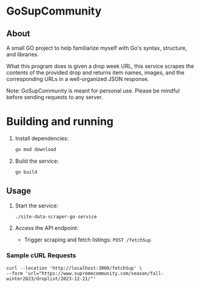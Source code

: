 # GoSupCommunity 
## About
A small GO project to help familiarize myself with Go's syntax, structure, and libraries. 

What this program does is given a drop week URL, this service scrapes the contents of the provided drop and returns item names, images, and the corresponding URLs in a well-organized JSON response.

Note: GoSupCommunity is meant for personal use. Please be mindful before sending requests to any server.

# Building and running
1. Install dependencies:
    ```bash
    go mod download
    ```
2. Build the service:
    ```bash
    go build
    ```
## Usage
1. Start the service:
    ```bash
    ./site-data-scraper-go-service
    ```

2. Access the API endpoint:
    - Trigger scraping and fetch listings: `POST /fetchSup`

### Sample cURL Requests
```
curl --location 'http://localhost:3000/fetchSup' \
--form 'url="https://www.supremecommunity.com/season/fall-winter2023/droplist/2023-12-21/"'
```
